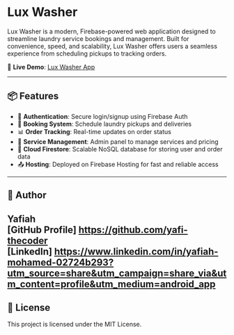 # Lux Washer

Lux Washer is a modern, Firebase-powered web application designed to streamline laundry service bookings and management. Built for convenience, speed, and scalability, Lux Washer offers users a seamless experience from scheduling pickups to tracking orders.

🔗 **Live Demo**: [Lux Washer App](https://studio--studio-3078109361-62573.us-central1.hosted.app/)

---

## 📦 Features

- 🔐 **Authentication**: Secure login/signup using Firebase Auth  
- 📅 **Booking System**: Schedule laundry pickups and deliveries  
- 📊 **Order Tracking**: Real-time updates on order status  
- 🧺 **Service Management**: Admin panel to manage services and pricing  
- 📁 **Cloud Firestore**: Scalable NoSQL database for storing user and order data  
- 📤 **Hosting**: Deployed on Firebase Hosting for fast and reliable access  

---
## 👤 Author

**Yafiah**  
[GitHub Profile]
https://github.com/yafi-thecoder  
[LinkedIn]
https://www.linkedin.com/in/yafiah-mohamed-02724b293?utm_source=share&utm_campaign=share_via&utm_content=profile&utm_medium=android_app
---

## 📄 License

This project is licensed under the MIT License.
